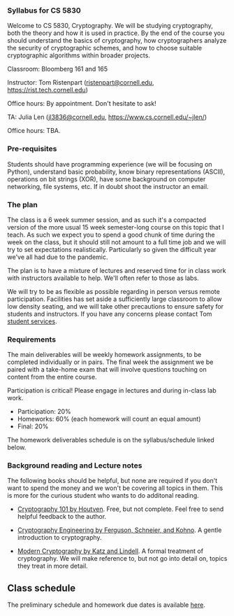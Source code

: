 ### Syllabus for CS 5830

Welcome to CS 5830, Cryptography. We will be studying cryptography, both the
theory and how it is used in practice. By the end of the course you should
understand the basics of cryptography, how cryptographers analyze the
security of cryptographic schemes, and how to choose suitable
cryptographic algorithms within broader projects. 

Classroom: Bloomberg 161 and 165

Instructor: Tom Ristenpart (ristenpart@cornell.edu, https://rist.tech.cornell.edu)

Office hours: By appointment. Don't hesitate to ask!

TA: Julia Len (jl3836@cornell.edu, https://www.cs.cornell.edu/~jlen/)

Office hours: TBA.

### Pre-requisites

Students should have programming experience (we will be focusing on Python),
understand basic probability, know binary representations (ASCII), operations on
bit strings (XOR), have some background on computer networking, file systems,
etc. If in doubt shoot the instructor an email.


### The plan

The class is a 6 week summer session, and as such it's a compacted version of
the more usual 15 week semester-long course on this topic that I teach.  As such
we expect you to spend a good chunk of time during the week on the class, but it
should still not amount to a full time job and we will try to set expectations
realistically. Particularly so given the difficult year we've all had due to the
pandemic. 

The plan is to have a mixture of lectures and reserved time for in class
work with instructors available to help. We'll often refer to those as labs.

We will try to be as flexible as possible regarding in person versus
remote participation. Facilities has set aside a sufficiently large classroom to allow
low density seating, and we will take other precautions to ensure safety for
students and instructors. If you have any concerns please contact Tom [student
services](https://studentservices.tech.cornell.edu/).



### Requirements

The main deliverables will be weekly homework assignments, to be completed
individually or in pairs. The final week the assignment we be paired with a 
take-home exam that will involve questions touching on content from the entire
course. 

Participation is critical! Please engage in lectures and during in-class lab
work.  

* Participation: 20%
* Homeworks:  60% (each homework will count an equal amount)
* Final:  20% 

The homework deliverables schedule is on the syllabus/schedule linked below. 

### Background reading and Lecture notes

The following books should be helpful, but none are required if you don't want
to spend the money and we won't be covering all topics in them. This is more for
the curious student who wants to do additonal reading. 

* [Cryptography 101 by Houtven](https://www.crypto101.io/). Free, but not complete. Feel free to send helpful feedback to the author.

* [Cryptography Engineering by Ferguson, Schneier, and Kohno](https://www.schneier.com/books/cryptography_engineering/). A gentle
  introduction to cryptography.

* [Modern Cryptography by Katz and Lindell](http://www.cs.umd.edu/~jkatz/imc.html). A formal treatment of cryptography.
  We will make reference to, but not go into detail on, topics they treat in
  more detail.


## Class schedule

The preliminary schedule and homework due dates is available [here](https://docs.google.com/spreadsheets/d/1oDi-KOw4yrrvkUiS0sNmJf-psXQ4G2TwTsUYE8Hwyk8/edit?usp=sharing). 

